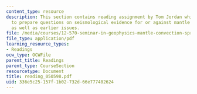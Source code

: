 ```yaml
---
content_type: resource
description: This section contains reading assignment by Tom Jordan which asks students
  to prepare questions on seismological evidence for or against mantle stratification
  as well as earlier issues.
file: /media/courses/12-570-seminar-in-geophysics-mantle-convection-spring-1998/336e5c25157f1b02732d66e777402624_reading_050598.pdf
file_type: application/pdf
learning_resource_types:
- Readings
ocw_type: OCWFile
parent_title: Readings
parent_type: CourseSection
resourcetype: Document
title: reading_050598.pdf
uid: 336e5c25-157f-1b02-732d-66e777402624
---
```

